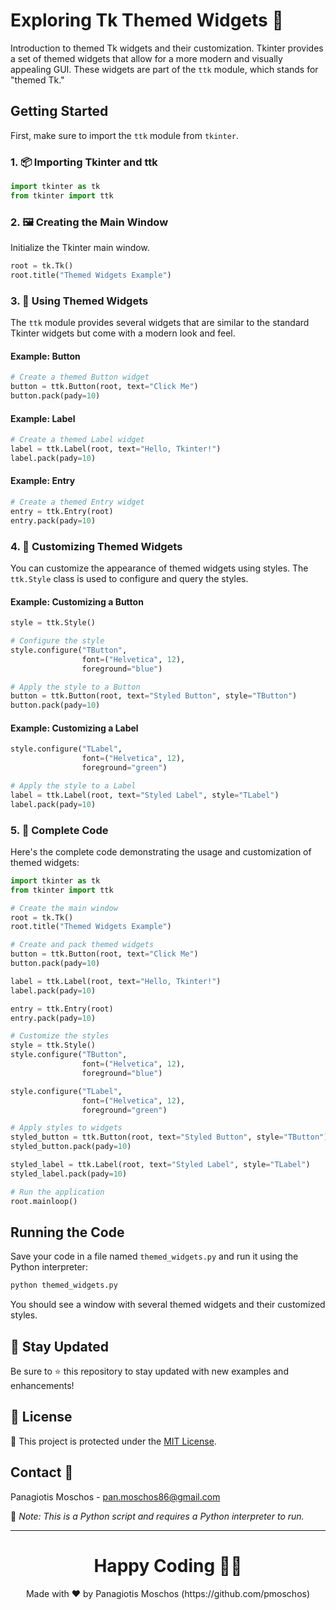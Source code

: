 # Exploring Tk Themed Widgets 🎨

Introduction to themed Tk widgets and their customization. Tkinter provides a set of themed widgets that allow for a more modern and visually appealing GUI. These widgets are part of the `ttk` module, which stands for "themed Tk."

## Getting Started

First, make sure to import the `ttk` module from `tkinter`.

### 1. 📦 **Importing Tkinter and ttk**

```python
import tkinter as tk
from tkinter import ttk
```

### 2. 🖼️ **Creating the Main Window**

Initialize the Tkinter main window.

```python
root = tk.Tk()
root.title("Themed Widgets Example")
```

### 3. 🎨 **Using Themed Widgets**

The `ttk` module provides several widgets that are similar to the standard Tkinter widgets but come with a modern look and feel.

#### Example: Button

```python
# Create a themed Button widget
button = ttk.Button(root, text="Click Me")
button.pack(pady=10)
```

#### Example: Label

```python
# Create a themed Label widget
label = ttk.Label(root, text="Hello, Tkinter!")
label.pack(pady=10)
```

#### Example: Entry

```python
# Create a themed Entry widget
entry = ttk.Entry(root)
entry.pack(pady=10)
```

### 4. 🔧 **Customizing Themed Widgets**

You can customize the appearance of themed widgets using styles. The `ttk.Style` class is used to configure and query the styles.

#### Example: Customizing a Button

```python
style = ttk.Style()

# Configure the style
style.configure("TButton",
                font=("Helvetica", 12),
                foreground="blue")

# Apply the style to a Button
button = ttk.Button(root, text="Styled Button", style="TButton")
button.pack(pady=10)
```

#### Example: Customizing a Label

```python
style.configure("TLabel",
                font=("Helvetica", 12),
                foreground="green")

# Apply the style to a Label
label = ttk.Label(root, text="Styled Label", style="TLabel")
label.pack(pady=10)
```

### 5. 📑 **Complete Code**

Here's the complete code demonstrating the usage and customization of themed widgets:

```python
import tkinter as tk
from tkinter import ttk

# Create the main window
root = tk.Tk()
root.title("Themed Widgets Example")

# Create and pack themed widgets
button = ttk.Button(root, text="Click Me")
button.pack(pady=10)

label = ttk.Label(root, text="Hello, Tkinter!")
label.pack(pady=10)

entry = ttk.Entry(root)
entry.pack(pady=10)

# Customize the styles
style = ttk.Style()
style.configure("TButton",
                font=("Helvetica", 12),
                foreground="blue")

style.configure("TLabel",
                font=("Helvetica", 12),
                foreground="green")

# Apply styles to widgets
styled_button = ttk.Button(root, text="Styled Button", style="TButton")
styled_button.pack(pady=10)

styled_label = ttk.Label(root, text="Styled Label", style="TLabel")
styled_label.pack(pady=10)

# Run the application
root.mainloop()
```

## Running the Code

Save your code in a file named `themed_widgets.py` and run it using the Python interpreter:

```sh
python themed_widgets.py
```

You should see a window with several themed widgets and their customized styles.

## 📢 Stay Updated

Be sure to ⭐ this repository to stay updated with new examples and enhancements!

## 📄 License

🔐 This project is protected under the [MIT License](https://mit-license.org/).

## Contact 📧

Panagiotis Moschos - pan.moschos86@gmail.com

🔗 *Note: This is a Python script and requires a Python interpreter to run.*

---           

<h1 align=center>Happy Coding 👨‍💻 </h1>

<p align="center">
  Made with ❤️ by Panagiotis Moschos (https://github.com/pmoschos)
</p>
                   